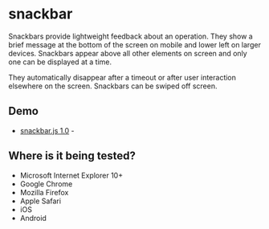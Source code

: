 # snackbar
Snackbars provide lightweight feedback about an operation. They show a brief message at the bottom of the screen on mobile and lower left on larger devices. Snackbars appear above all other elements on screen and only one can be displayed at a time.

They automatically disappear after a timeout or after user interaction elsewhere on the screen. Snackbars can be swiped off screen.


## Demo
* [snackbar.js 1.0](https://codeartisan-ui.github.io/snackbar/) - 


## Where is it being tested?

* Microsoft Internet Explorer 10+
* Google Chrome
* Mozilla Firefox
* Apple Safari
* iOS
* Android